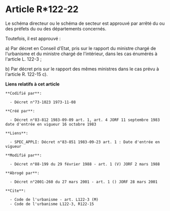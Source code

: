 # Article R*122-22

Le schéma directeur ou le schéma de secteur est approuvé par arrêté du ou des préfets du ou des départements concernés.

Toutefois, il est approuvé :

a) Par décret en Conseil d'Etat, pris sur le rapport du ministre chargé de l'urbanisme et du ministre chargé de l'intérieur,
dans les cas énumérés à l'article L. 122-3 ;

b) Par décret pris sur le rapport des mêmes ministres dans le cas prévu à l'article R. 122-15 c).

**Liens relatifs à cet article**

	**Codifié par**:

	  - Décret n°73-1023 1973-11-08

	**Créé par**:

	  - Décret n°83-812 1983-09-09 art. 1, art. 4 JORF 11 septembre 1983 date d'entrée en vigueur 16 octobre 1983

	**Liens**:

	  - SPEC_APPLI: Décret n°83-851 1983-09-23 art. 1 : Date d'entrée en vigueur

	**Modifié par**:

	  - Décret n°88-199 du 29 février 1988 - art. 1 (V) JORF 2 mars 1988

	**Abrogé par**:

	  - Décret n°2001-260 du 27 mars 2001 - art. 1 () JORF 28 mars 2001

	**Cite**:

	  - Code de l'urbanisme - art. L122-3 (M)
	  - Code de l'urbanisme L122-3, R122-15
